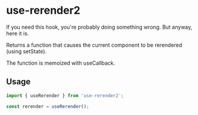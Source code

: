 # use-rerender2

If you need this hook, you're probably doing something wrong. But anyway, here it is.

Returns a function that causes the current component to be rerendered (using setState).

The function is memoized with useCallback.


## Usage
```ts
import { useRerender } from 'use-rerender2';

const rerender = useRerender();
```
